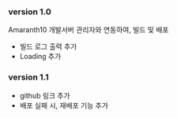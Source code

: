 ### version 1.0

Amaranth10 개발서버 관리자와 연동하여, 빌드 및 배포

- 빌드 로그 출력 추가
- Loading 추가

### version 1.1

- github 링크 추가
- 배포 실패 시, 재배포 기능 추가
